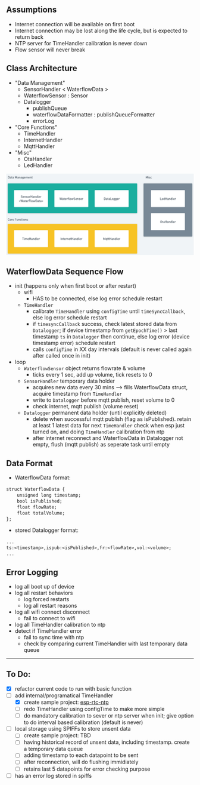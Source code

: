 ## Assumptions
- Internet connection will be available on first boot
- Internet connection may be lost along the life cycle, but is expected to return back
- NTP server for TimeHandler calibration is never down
- Flow sensor will never break

## Class Architecture
- "Data Management"
    - SensorHandler < WaterflowData >
    - WaterflowSensor : Sensor
    - Datalogger
        - publishQueue
        - waterflowDataFormatter : publishQueueFormatter
        - errorLog
- "Core Functions"
    - TimeHandler
    - InternetHandler
    - MqttHandler
- "Misc"
    - OtaHandler
    - LedHandler

![](docs/component-diagram.png)

## WaterflowData Sequence Flow
- init (happens only when first boot or after restart)
    - wifi
        - HAS to be connected, else log error schedule restart
    - `TimeHandler`
        - calibrate `TimeHandler` using `configTime` until `timeSyncCallback`, else log error schedule restart
        - if `timesyncCallback` success, check latest stored data from `Datalogger`; if device timestamp from `getEpochTime()` > last timestamp `ts` in `Datalogger` then continue, else log error (device timestamp error) schedule restart
        - calls `configTime` in XX day intervals (default is never called again after called once in init)
- loop
    - `WaterflowSensor` object returns flowrate & volume
        - ticks every 1 sec, add up volume, tick resets to 0
    - `SensorHandler` temporary data holder 
        - acquires new data every 30 mins --> fills WaterflowData struct, acquire timestamp from `TimeHandler`
        - write to `Datalogger` before mqtt publish, reset volume to 0
        - check internet, mqtt publish (volume reset)
    - `Datalogger` permanent data holder (until explicitly deleted) 
        - delete when successful mqtt publish (flag as isPublished). retain at least 1 latest data for next `TimeHandler` check when esp just turned on, and doing `TimeHandler` calibration from ntp 
        - after internet reconnect and WaterflowData in Datalogger not empty, flush (mqtt publish) as seperate task until empty

## Data Format
- WaterflowData format:
```
struct WaterflowData {
    unsigned long timestamp;
    bool isPublished;
    float flowRate;
    float totalVolume;
};
```

- stored Datalogger format:
```
...
ts:<timestamp>,ispub:<isPublished>,fr:<flowRate>,vol:<volume>;
...
```

## Error Logging
- log all boot up of device
- log all restart behaviors
    - log forced restarts
    - log all restart reasons
- log all wifi connect disconnect
    - fail to connect to wifi
- log all TimeHandler calibration to ntp
- detect if TimeHandler error
    - fail to sync time with ntp
    - check by comparing current TimeHandler with last temporary data queue

---

## To Do:
- [x] refactor current code to run with basic function
- [ ] add internal/programatical TimeHandler
    - [x] create sample project: [esp-rtc-ntp](https://github.com/royyandzakiy/esp32-rtc-ntp)
    - [ ] redo TimeHandler using configTime to make more simple
    - [ ] do mandatory calibration to sever or ntp server when init; give option to do interval based calibration (default is never)
- [ ] local storage using SPIFFs to store unsent data
    - [ ] create sample project: TBD
    - [ ] having historical record of unsent data, including timestamp. create a temporary data queue
    - [ ] adding timestamp to each datapoint to be sent
    - [ ] after reconnection, will do flushing immidiately
    - [ ] retains last 5 datapoints for error checking purpose
- [ ] has an error log stored in spiffs